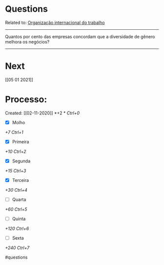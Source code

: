 # Questions
Related to: [Organização internacional do trabalho](Organiza%C3%A7%C3%A3o%20internacional%20do%20trabalho.md)

---

Quantos por cento das empresas concordam que a diversidade de gênero melhora os negócios?

---
# Next
[[05 01 2021]]
# Processo:
Created: [[02-11-2020]]
*+2 *  *Ctrl+0*
- [x] Molho  

*+7*  *Ctrl+1*

- [x] Primeira 

*+10*  *Ctrl+2*

- [x] Segunda

*+15*  *Ctrl+3*

- [x] Terceira 

*+30*  *Ctrl+4*

- [ ] Quarta 

*+60*  *Ctrl+5*

- [ ] Quinta 

*+120*  *Ctrl+6*

- [ ] Sexta 

*+240*  *Ctrl+7*


#questions